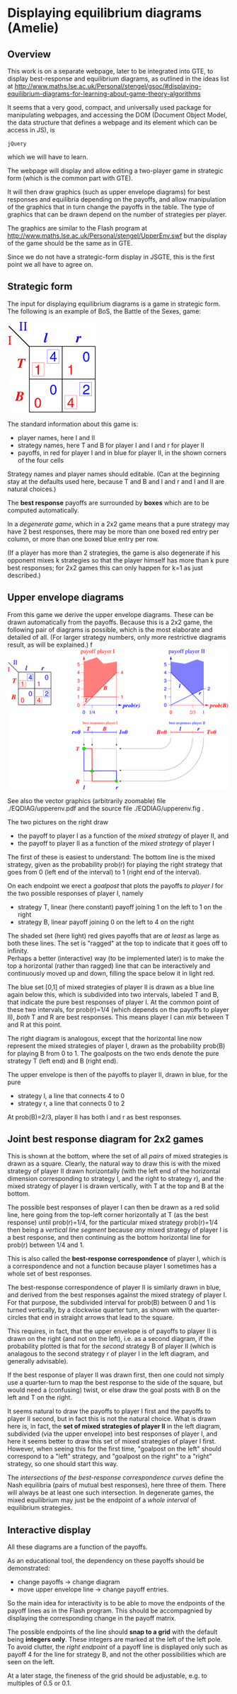 # Displaying equilibrium diagrams (Amelie)

## Overview

This work is on a separate webpage, later to be integrated
into GTE, to display best-response and equilibrium diagrams,
as outlined in the ideas list at
http://www.maths.lse.ac.uk/Personal/stengel/gsoc/#displaying-equilibrium-diagrams-for-learning-about-game-theory-algorithms 

It seems that a very good, compact, and universally used
package for manipulating webpages, and accessing the DOM
(Document Object Model, the data structure that defines a
webpage and its element which can be access in JS), is

    jQuery

which we will have to learn.

The webpage will display and allow editing a two-player game
in strategic form (which is the common part with GTE).

It will then draw graphics (such as upper envelope diagrams)
for best responses and equilibria depending on the payoffs,
and allow manipulation of the graphics that in turn change
the payoffs in the table. The type of graphics that can be
drawn depend on the number of strategies per player.

The graphics are similar to the Flash program at 
http://www.maths.lse.ac.uk/Personal/stengel/UpperEnv.swf
but the display of the game should be the same as in GTE.

Since we do not have a strategic-form display in JSGTE, this
is the first point we all have to agree on.

## Strategic form

The input for displaying equilibrium diagrams is a game in
strategic form.
The following is an example of BoS, the Battle of the Sexes,
game:

![](./EQDIAG/battleOS.png)

The standard information about this game is:

- player names, here I and II
- strategy names, here T and B for player I and l and r for
  player II
- payoffs, in red for player I and in blue for player II,
  in the shown corners of the four cells

Strategy names and player names should editable.
(Can at the beginning stay at the defaults used here,
because T and B and l and r and I and II are natural
choices.)

The **best response** payoffs are surrounded by **boxes**
which are to be computed automatically.

In a _degenerate game_, which in a 2x2 game means that a
pure strategy may have 2 best responses, there may be more
than one boxed red entry per column, or more than one boxed
blue entry per row.

(If a player has more than 2 strategies, the game is also
degenerate if his opponent mixes k strategies so that the
player himself has more than k pure best responses; for 2x2
games this can only happen for k=1 as just described.)

## Upper envelope diagrams

From this game we derive the upper envelope diagrams.
These can be drawn automatically from the payoffs.
Because this is a 2x2 game, the following pair of diagrams
is possible, which is the most elaborate and detailed of all.
(For larger strategy numbers, only more restrictive diagrams 
result, as will be explained.) 
f
![](./EQDIAG/upperenv.png)

See also the vector graphics (arbitrarily zoomable) file 
./EQDIAG/upperenv.pdf and the source file
./EQDIAG/upperenv.fig .

The two pictures on the right draw 

- the payoff to player I as a function of the _mixed strategy_ of player II, and
- the payoff to player II as a function of the _mixed strategy_ of player I

The first of these is easiest to understand:
The bottom line is the mixed strategy, given as the
probability prob(r) for playing the right strategy that goes
from 0 (left end of the interval) to 1 (right end of the
interval).

On each endpoint we erect a _goalpost_ that plots the
payoffs _to player I_ for the two possible responses of player I, namely

- strategy T, linear (here constant) payoff joining 1 on the left to 1 on the right
- strategy B, linear payoff joining 0 on the left to 4 on the right

The shaded set (here light) red gives payoffs that are _at
least_ as large as both these lines.
The set is "ragged" at the top to indicate that it goes off
to infinity.  
Perhaps a better (interactive) way (to be implemented later)
is to make the top a horizontal (rather than ragged) line
that can be interactively and continuously moved up and
down, filling the space below it in light red.

The blue set [0,1] of mixed strategies of player II is drawn
as a blue line again below this, which is subdivided into
two intervals, labeled T and B, that indicate the pure best
responses of player I. At the common point of these two
intervals, for prob(r)=1/4 (which depends on the payoffs to
player II), _both_ T and R are best responses. This means
player I can _mix_ between T and R at this point.

The right diagram is analogous, except that the horizontal
line now represent the mixed strategies of player I, drawn
as the probability prob(B) for playing B from 0 to 1.
The goalposts on the two ends denote the pure strategy T
(left end) and B (right end).

The upper envelope is then of the payoffs to player II,
drawn in blue, for the pure

- strategy l, a line that connects 4 to 0
- strategy r, a line that connects 0 to 2

At prob(B)=2/3, player II has both l and r as best
responses.

## Joint best response diagram for 2x2 games

This is shown at the bottom, where the set of all *pairs* of
mixed strategies is drawn as a square.
Clearly, the natural way to draw this is with the mixed
strategy of player II drawn horizontally (with the left end
of the horizontal dimension corresponding to strategy l, and
the right to strategy r), and the mixed strategy of player I
is drawn vertically, with T at the top and B at the bottom.

The possible best responses of player I can then be drawn as
a red solid line, here going from the top-left corner
horizontally at T (as the best response) until prob(r)=1/4,
for the particular mixed strategy prob(r)=1/4 then being a
*vertical line segment* because *any* mixed strategy of
player I is a best response, and then continuing as the
bottom horizontal line for prob(r) between 1/4 and 1.

This is also called the **best-response correspondence** of
player I, which is a correspondence and not a function
because player I sometimes has a whole set of best
responses.

The best-response correspondence of player II is similarly
drawn in blue, and derived from the best responses against
the mixed strategy of player I. For that purpose, the
subdivided interval for prob(B) between 0 and 1 is turned
vertically, by a clockwise quarter turn, as shown with the
quarter-circles that end in straight arrows that lead to the
square.

This requires, in fact, that the upper envelope is of
payoffs to player II is drawn on the right (and not on the
left), i.e. as a second diagram, if the probability plotted
is that for the *second* strategy B of player II (which is
analagous to the second strategy r of player I in the left
diagram, and generally advisable).

If the best response of player II was drawn first, then one
could not simply use a quarter-turn to map the best response
to the side of the square, but would need a (confusing)
twist, or else draw the goal posts with B on the left and T
on the right.

It seems natural to draw the payoffs to player I first and
the payoffs to player II second, but in fact this is not the
natural choice. What is drawn here is, in fact, the **set of
mixed strategies of player II** in the left diagram,
subdivided (via the upper envelope) into best responses of
player I, and here it seems better to draw this set of mixed
strategies of player I first.
However, when seeing this for the first time, "goalpost on
the left" should correspond to a "left" strategy, and
"goalpost on the right" to a "right" strategy, so one should
start this way.

The *intersections of the best-response correspondence
curves* define the Nash equilibria (pairs of mutual best
responses), here three of them.
There will always be at least one such intersection.
In degenerate games, the mixed equilibrium may just be the
endpoint of a *whole interval* of equilibrium strategies.

## Interactive display

All these diagrams are a function of the payoffs.

As an educational tool, the dependency on these payoffs
should be demonstrated:

- change payoffs -> change diagram
- move upper envelope line -> change payoff entries.

So the main idea for interactivity is to be able to move the
endpoints of the payoff lines as in the Flash program.
This should be accompagnied by displaying the corresponding
change in the payoff matrix.

The possible endpoints of the line should **snap to a grid**
with the default being **integers only**. These integers are
marked at the left of the left pole.
To avoid clutter, the *right endpoint* of a payoff line is 
displayed only such as payoff 4 for the line for strategy B,
and not the other possibilities which are seen on the left.

At a later stage, the fineness of the grid should be
adjustable, e.g. to multiples of 0.5 or 0.1.

